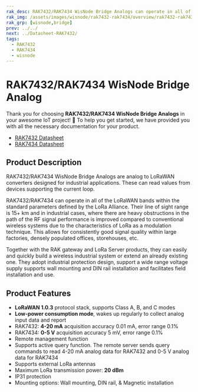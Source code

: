 ```yaml
---
rak_desc: RAK7432/RAK7434 WisNode Bridge Analogs can operate in all of the LoRaWAN bands within the standard parameters defined by the LoRa Alliance. RAK7432 can read the values from devices supporting the 4-20 mA current loop. RAK7434 can read the values from devices supporting the 0-5 V current loop.
rak_img: /assets/images/wisnode/rak7432-rak7434/overview/rak7432-rak7434_home.png
rak_grp: [wisnode,bridge]
prev: ../../
next: ../Datasheet-RAK7432/
tags:
  - RAK7432
  - RAK7434
  - wisnode
---
```


# RAK7432/RAK7434 WisNode Bridge Analog

Thank you for choosing **RAK7432/RAK7434 WisNode Bridge Analogs** in your awesome IoT project! 🎉 To help you get started, we have provided you with all the necessary documentation for your product.

* [RAK7432 Datasheet](../Datasheet-RAK7432/)
* [RAK7434 Datasheet](../Datasheet-RAK7434/)

## Product Description

RAK7432/RAK7434 WisNode Bridge Analogs are analog to LoRaWAN converters designed for industrial applications. These can read values from devices supporting the current loop.

RAK7432/RAK7434 can operate in all of the LoRaWAN bands within the standard parameters defined by the LoRa Alliance. Their line of sight range is 15+&nbsp;km and in industrial cases, where there are heavy obstructions in the path of the RF signal performance is improved compared to conventional wireless systems due to the characteristics of LoRa as a modulation technique. This allows for consistently good signal quality within large factories, densely populated offices, storehouses, etc.

Together with the RAK gateway and LoRa Server products, they can easily and quickly build a wireless industrial system or extend an already existing one. They adopt industrial protection design, support a wide range voltage supply supports wall mounting and DIN rail installation and facilitates field installation and use.

## Product Features

- **LoRaWAN 1.0.3** protocol stack, supports Class A, B, and C modes
- **Low-power consumption mode**, wakes up regularly to collect analog input data and report
- RAK7432: **4-20&nbsp;mA** acquisition accuracy 0.01&nbsp;mA, error range 0.1%
- RAK7434: **0-5&nbsp;V** acquisition accuracy 5&nbsp;mV, error range 0.1%
- Remote management function
- Supports active query function. The remote server sends query commands to read 4-20&nbsp;mA analog data for RAK7432 and 0-5&nbsp;V analog data for RAK7434
- Supports external LoRa antennas
- Maximum LoRa transmission power: **20&nbsp;dBm**
- IP31 protection
- Mounting options: Wall mounting, DIN rail, & Magnetic installation

